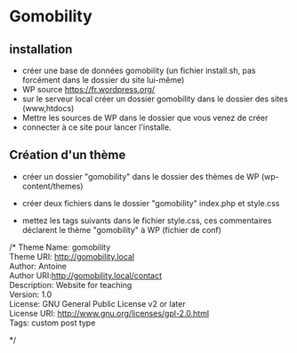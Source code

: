 # Gomobility

## installation

- créer une base de données gomobility (un fichier install.sh, pas forcément dans le dossier du site lui-même)
- WP source https://fr.wordpress.org/
- sur le serveur local créer un dossier gomobility dans le dossier des sites (www,htdocs)
- Mettre les sources de WP dans le dossier que vous venez de créer
- connecter à ce site pour lancer l'installe.

## Création d'un thème

- créer un dossier "gomobility" dans le dossier des thèmes de WP (wp-content/themes)

- créer deux fichiers dans le dossier "gomobility" index.php et style.css

- mettez les tags suivants dans le fichier style.css, ces commentaires déclarent le thème "gomobility" à WP (fichier de conf)

/*
Theme Name: gomobility  
Theme URI: http://gomobility.local  
Author: Antoine  
Author URI:http://gomobility.local/contact  
Description: Website for teaching  
Version: 1.0  
License: GNU General Public License v2 or later  
License URI: http://www.gnu.org/licenses/gpl-2.0.html  
Tags: custom post type  
  
*/